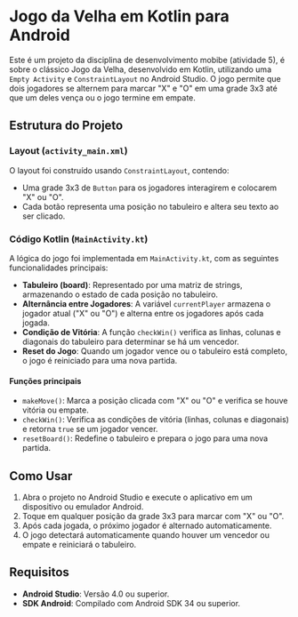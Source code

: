 # Jogo da Velha em Kotlin para Android

Este é um projeto da disciplina de desenvolvimento mobibe (atividade 5), é sobre o clássico Jogo da Velha, desenvolvido em Kotlin, utilizando uma `Empty Activity` e `ConstraintLayout` no Android Studio. O jogo permite que dois jogadores se alternem para marcar "X" e "O" em uma grade 3x3 até que um deles vença ou o jogo termine em empate.

## Estrutura do Projeto

### Layout (`activity_main.xml`)

O layout foi construído usando `ConstraintLayout`, contendo:

- Uma grade 3x3 de `Button` para os jogadores interagirem e colocarem "X" ou "O".
- Cada botão representa uma posição no tabuleiro e altera seu texto ao ser clicado.

### Código Kotlin (`MainActivity.kt`)

A lógica do jogo foi implementada em `MainActivity.kt`, com as seguintes funcionalidades principais:

- **Tabuleiro (board)**: Representado por uma matriz de strings, armazenando o estado de cada posição no tabuleiro.
- **Alternância entre Jogadores**: A variável `currentPlayer` armazena o jogador atual ("X" ou "O") e alterna entre os jogadores após cada jogada.
- **Condição de Vitória**: A função `checkWin()` verifica as linhas, colunas e diagonais do tabuleiro para determinar se há um vencedor.
- **Reset do Jogo**: Quando um jogador vence ou o tabuleiro está completo, o jogo é reiniciado para uma nova partida.

#### Funções principais

- `makeMove()`: Marca a posição clicada com "X" ou "O" e verifica se houve vitória ou empate.
- `checkWin()`: Verifica as condições de vitória (linhas, colunas e diagonais) e retorna `true` se um jogador vencer.
- `resetBoard()`: Redefine o tabuleiro e prepara o jogo para uma nova partida.

## Como Usar

1. Abra o projeto no Android Studio e execute o aplicativo em um dispositivo ou emulador Android.
2. Toque em qualquer posição da grade 3x3 para marcar com "X" ou "O".
3. Após cada jogada, o próximo jogador é alternado automaticamente.
4. O jogo detectará automaticamente quando houver um vencedor ou empate e reiniciará o tabuleiro.

## Requisitos

- **Android Studio**: Versão 4.0 ou superior.
- **SDK Android**: Compilado com Android SDK 34 ou superior.
